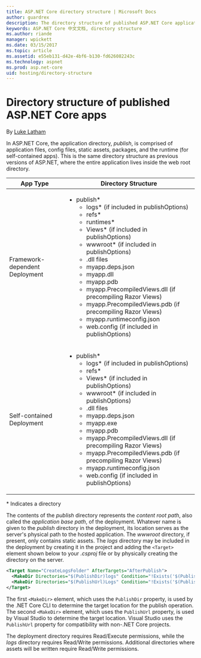 ```yaml
---
title: ASP.NET Core directory structure | Microsoft Docs
author: guardrex
description: The directory structure of published ASP.NET Core applications.
keywords: ASP.NET Core 中文文档, directory structure
ms.author: riande
manager: wpickett
ms.date: 03/15/2017
ms.topic: article
ms.assetid: e55eb131-d42e-4bf6-b130-fd626082243c
ms.technology: aspnet
ms.prod: asp.net-core
uid: hosting/directory-structure
---
```

# Directory structure of published ASP.NET Core apps

By [Luke Latham](https://github.com/GuardRex)

In ASP.NET Core, the application directory, *publish*, is comprised of application files, config files, static assets, packages, and the runtime (for self-contained apps). This is the same directory structure as previous versions of ASP.NET, where the entire application lives inside the web root directory.

| App Type | Directory Structure |
| --- | --- |
| Framework-dependent Deployment | <ul><li>publish\*<ul><li>logs\* (if included in publishOptions)</li><li>refs\*</li><li>runtimes\*</li><li>Views\* (if included in publishOptions)</li><li>wwwroot\* (if included in publishOptions)</li><li>.dll files</li><li>myapp.deps.json</li><li>myapp.dll</li><li>myapp.pdb</li><li>myapp.PrecompiledViews.dll (if precompiling Razor Views)</li><li>myapp.PrecompiledViews.pdb (if precompiling Razor Views)</li><li>myapp.runtimeconfig.json</li><li>web.config (if included in publishOptions)</li></ul></li></ul> |
| Self-contained Deployment | <ul><li>publish\*<ul><li>logs\* (if included in publishOptions)</li><li>refs\*</li><li>Views\* (if included in publishOptions)</li><li>wwwroot\* (if included in publishOptions)</li><li>.dll files</li><li>myapp.deps.json</li><li>myapp.exe</li><li>myapp.pdb</li><li>myapp.PrecompiledViews.dll (if precompiling Razor Views)</li><li>myapp.PrecompiledViews.pdb (if precompiling Razor Views)</li><li>myapp.runtimeconfig.json</li><li>web.config (if included in publishOptions)</li></ul></li></ul> |
\* Indicates a directory

The contents of the *publish* directory represents the *content root path*, also called the *application base path*, of the deployment. Whatever name is given to the *publish* directory in the deployment, its location serves as the server's physical path to the hosted application. The *wwwroot* directory, if present, only contains static assets. The *logs* directory may be included in the deployment by creating it in the project and adding the `<Target>` element shown below to your *.csproj* file or by physically creating the directory on the server.

```xml
<Target Name="CreateLogsFolder" AfterTargets="AfterPublish">
  <MakeDir Directories="$(PublishDir)logs" Condition="!Exists('$(PublishDir)logs')" />
  <MakeDir Directories="$(PublishUrl)Logs" Condition="!Exists('$(PublishUrl)Logs')" />
</Target>
```

The first `<MakeDir>` element, which uses the `PublishDir` property, is used by the .NET Core CLI to determine the target location for the publish operation. The second `<MakeDir>` element, which uses the `PublishUrl` property, is used by Visual Studio to determine the target location. Visual Studio uses the `PublishUrl` property for compatibility with non-.NET Core projects.

The deployment directory requires Read/Execute permissions, while the *logs* directory requires Read/Write permissions. Additional directories where assets will be written require Read/Write permissions.
